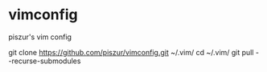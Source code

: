 vimconfig
=========

piszur's vim config

git clone https://github.com/piszur/vimconfig.git ~/.vim/
cd ~/.vim/
git pull --recurse-submodules

